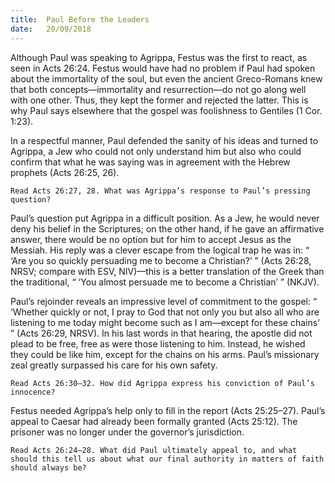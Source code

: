 ```yaml
---
title:  Paul Before the Leaders
date:   20/09/2018
---
```


Although Paul was speaking to Agrippa, Festus was the first to react, as seen in Acts 26:24. Festus would have had no problem if Paul had spoken about the immortality of the soul, but even the ancient Greco-Romans knew that both concepts—immortality and resurrection—do not go along well with one other. Thus, they kept the former and rejected the latter. This is why Paul says elsewhere that the gospel was foolishness to Gentiles (1 Cor. 1:23).

In a respectful manner, Paul defended the sanity of his ideas and turned to Agrippa, a Jew who could not only understand him but also who could confirm that what he was saying was in agreement with the Hebrew prophets (Acts 26:25, 26).

`Read Acts 26:27, 28. What was Agrippa’s response to Paul’s pressing question?`

Paul’s question put Agrippa in a difficult position. As a Jew, he would never deny his belief in the Scriptures; on the other hand, if he gave an affirmative answer, there would be no option but for him to accept Jesus as the Messiah. His reply was a clever escape from the logical trap he was in: “ ‘Are you so quickly persuading me to become a Christian?’ ” (Acts 26:28, NRSV; compare with ESV, NIV)—this is a better translation of the Greek than the traditional, “ ‘You almost persuade me to become a Christian’ ” (NKJV).

Paul’s rejoinder reveals an impressive level of commitment to the gospel: “ ‘Whether quickly or not, I pray to God that not only you but also all who are listening to me today might become such as I am—except for these chains’ ” (Acts 26:29, NRSV). In his last words in that hearing, the apostle did not plead to be free, free as were those listening to him. Instead, he wished they could be like him, except for the chains on his arms. Paul’s missionary zeal greatly surpassed his care for his own safety.

`Read Acts 26:30–32. How did Agrippa express his conviction of Paul’s innocence?`

Festus needed Agrippa’s help only to fill in the report (Acts 25:25–27). Paul’s appeal to Caesar had already been formally granted (Acts 25:12). The prisoner was no longer under the governor’s jurisdiction.

`Read Acts 26:24–28. What did Paul ultimately appeal to, and what should this tell us about what our final authority in matters of faith should always be?`